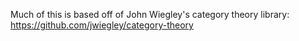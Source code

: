 Much of this is based off of John Wiegley's category theory library: https://github.com/jwiegley/category-theory
